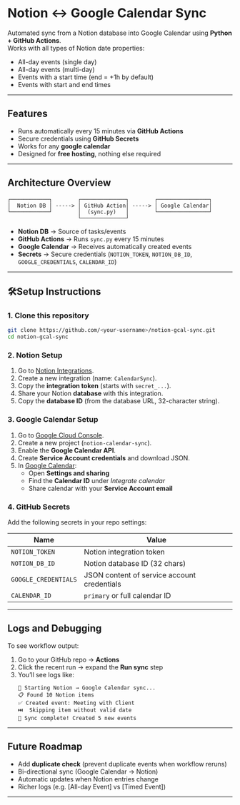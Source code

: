# Notion ↔ Google Calendar Sync

Automated sync from a Notion database into Google Calendar using **Python + GitHub Actions**.  
Works with all types of Notion date properties:
- All-day events (single day)
- All-day events (multi-day)
- Events with a start time (end = +1h by default)
- Events with start and end times

---

## Features
- Runs automatically every 15 minutes via **GitHub Actions**
- Secure credentials using **GitHub Secrets**
- Works for any **google calendar** 
- Designed for **free hosting**,  nothing else required

---

## Architecture Overview

```
┌────────────┐        ┌──────────────┐        ┌────────────────┐
│  Notion DB │ -----> │ GitHub Action│ -----> │ Google Calendar│
└────────────┘        │  (sync.py)   │        └────────────────┘
                      └──────────────┘

```

- **Notion DB** → Source of tasks/events
- **GitHub Actions** → Runs `sync.py` every 15 minutes
- **Google Calendar** → Receives automatically created events
- **Secrets** → Secure credentials (`NOTION_TOKEN`, `NOTION_DB_ID`, `GOOGLE_CREDENTIALS`, `CALENDAR_ID`)

---

## 🛠Setup Instructions

### 1. Clone this repository
```bash
git clone https://github.com/<your-username>/notion-gcal-sync.git
cd notion-gcal-sync
```

### 2. Notion Setup
1. Go to [Notion Integrations](https://www.notion.so/my-integrations).
2. Create a new integration (name: `CalendarSync`).
3. Copy the **integration token** (starts with `secret_...`).
4. Share your Notion **database** with this integration.
5. Copy the **database ID** (from the database URL, 32-character string).

### 3. Google Calendar Setup
1. Go to [Google Cloud Console](https://console.cloud.google.com/).
2. Create a new project (`notion-calendar-sync`).
3. Enable the **Google Calendar API**.
4. Create **Service Account credentials** and download JSON.
5. In [Google Calendar](https://calendar.google.com/):
    - Open **Settings and sharing**
    - Find the **Calendar ID** under *Integrate calendar*
    - Share calendar with your **Service Account email**

### 4. GitHub Secrets
Add the following secrets in your repo settings:

| Name               | Value                                          |
|--------------------|-----------------------------------------------|
| `NOTION_TOKEN`     | Notion integration token                     |
| `NOTION_DB_ID`     | Notion database ID (32 chars)                 |
| `GOOGLE_CREDENTIALS` | JSON content of service account credentials |
| `CALENDAR_ID`      | `primary` or full calendar ID                 |

---

## Logs and Debugging
To see workflow output:
1. Go to your GitHub repo → **Actions**
2. Click the recent run → expand the **Run sync** step
3. You’ll see logs like:
   ```
   🔄 Starting Notion → Google Calendar sync...
   📋 Found 10 Notion items
   ✅ Created event: Meeting with Client
   ⏭️  Skipping item without valid date
   🎉 Sync complete! Created 5 new events
   ```

---

## Future Roadmap
- Add **duplicate check** (prevent duplicate events when workflow reruns)
- Bi-directional sync (Google Calendar → Notion)
- Automatic updates when Notion entries change
- Richer logs (e.g. [All-day Event] vs [Timed Event])

---
